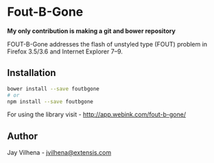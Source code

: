 Fout-B-Gone
=========

**My only contribution is making a git and bower repository**

FOUT-B-Gone addresses the flash of unstyled type (FOUT) problem in Firefox 3.5/3.6 and Internet Explorer 7–9.


Installation
--------------

```bash
bower install --save foutbgone
# or
npm install --save foutbgone
```

For using the library visit - http://app.webink.com/fout-b-gone/

Author 
----
Jay Vilhena - [jvilhena@extensis.com][author email] 

[john gruber]:http://daringfireball.net/
[author email]:jvilhena@extensis.com
[1]:http://daringfireball.net/projects/markdown/
